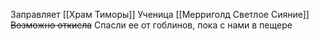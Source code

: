 Заправляет [[Храм Тиморы]]
Ученица [[Мерриголд Светлое Сияние]]
~~Возможно откисла~~
Спасли ее от гоблинов, пока с нами в пещере
